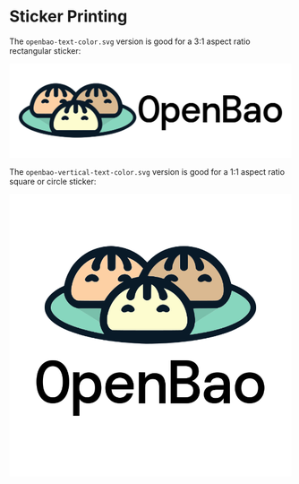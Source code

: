 # Sticker Printing

The `openbao-text-color.svg` version is good for a 3:1 aspect ratio
rectangular sticker:

![openbao-text-color.svg](./openbao-text-color.svg)

The `openbao-vertical-text-color.svg` version is good for a 1:1 aspect ratio
square or circle sticker:

![openbao-vertical-text-color.svg](./openbao-vertical-text-color.svg)
